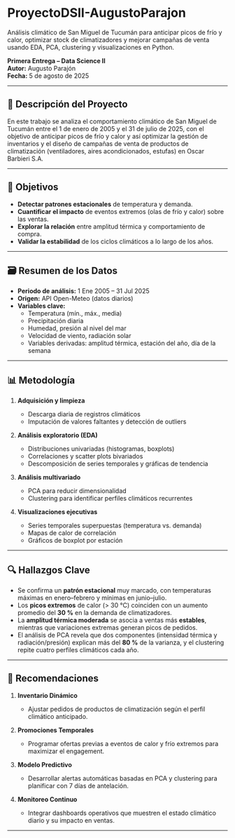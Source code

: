 # ProyectoDSII-AugustoParajon
Análisis climático de San Miguel de Tucumán para anticipar picos de frío y calor, optimizar stock de climatizadores y mejorar campañas de venta usando EDA, PCA, clustering y visualizaciones en Python.


**Primera Entrega – Data Science II**  
**Autor:** Augusto Parajón  
**Fecha:** 5 de agosto de 2025  

---

## 📖 Descripción del Proyecto

En este trabajo se analiza el comportamiento climático de San Miguel de Tucumán entre el 1 de enero de 2005 y el 31 de julio de 2025, con el objetivo de anticipar picos de frío y calor y así optimizar la gestión de inventarios y el diseño de campañas de venta de productos de climatización (ventiladores, aires acondicionados, estufas) en Oscar Barbieri S.A.

---

## 🎯 Objetivos

- **Detectar patrones estacionales** de temperatura y demanda.  
- **Cuantificar el impacto** de eventos extremos (olas de frío y calor) sobre las ventas.  
- **Explorar la relación** entre amplitud térmica y comportamiento de compra.  
- **Validar la estabilidad** de los ciclos climáticos a lo largo de los años.  

---

## 🗃️ Resumen de los Datos

- **Periodo de análisis:** 1 Ene 2005 – 31 Jul 2025  
- **Origen:** API Open-Meteo (datos diarios)  
- **Variables clave:**  
  - Temperatura (mín., máx., media)  
  - Precipitación diaria  
  - Humedad, presión al nivel del mar  
  - Velocidad de viento, radiación solar  
  - Variables derivadas: amplitud térmica, estación del año, día de la semana  

---

## 📊 Metodología

1. **Adquisición y limpieza**  
   - Descarga diaria de registros climáticos  
   - Imputación de valores faltantes y detección de outliers  

2. **Análisis exploratorio (EDA)**  
   - Distribuciones univariadas (histogramas, boxplots)  
   - Correlaciones y scatter plots bivariados  
   - Descomposición de series temporales y gráficas de tendencia  

3. **Análisis multivariado**  
   - PCA para reducir dimensionalidad  
   - Clustering para identificar perfiles climáticos recurrentes  

4. **Visualizaciones ejecutivas**  
   - Series temporales superpuestas (temperatura vs. demanda)  
   - Mapas de calor de correlación  
   - Gráficos de boxplot por estación  

---

## 🔍 Hallazgos Clave

- Se confirma un **patrón estacional** muy marcado, con temperaturas máximas en enero–febrero y mínimas en junio–julio.  
- Los **picos extremos** de calor (> 30 °C) coinciden con un aumento promedio del **30 %** en la demanda de climatizadores.  
- La **amplitud térmica moderada** se asocia a ventas más **estables**, mientras que variaciones extremas generan picos de pedidos.  
- El análisis de PCA revela que dos componentes (intensidad térmica y radiación/presión) explican más del **80 %** de la varianza, y el clustering repite cuatro perfiles climáticos cada año.

---

## 🚀 Recomendaciones

1. **Inventario Dinámico**  
   - Ajustar pedidos de productos de climatización según el perfil climático anticipado.  

2. **Promociones Temporales**  
   - Programar ofertas previas a eventos de calor y frío extremos para maximizar el engagement.  

3. **Modelo Predictivo**  
   - Desarrollar alertas automáticas basadas en PCA y clustering para planificar con 7 días de antelación.  

4. **Monitoreo Continuo**  
   - Integrar dashboards operativos que muestren el estado climático diario y su impacto en ventas.  

---

